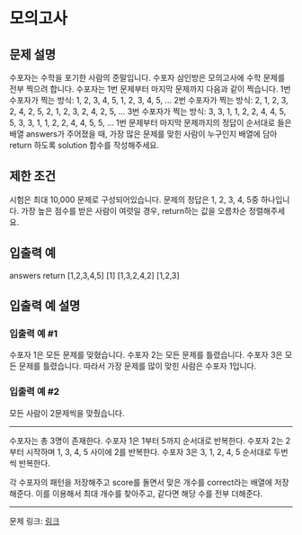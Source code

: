 # 모의고사
## 문제 설명

수포자는 수학을 포기한 사람의 준말입니다. 수포자 삼인방은 모의고사에 수학 문제를 전부 찍으려 합니다. 수포자는 1번 문제부터 마지막 문제까지 다음과 같이 찍습니다.
1번 수포자가 찍는 방식: 1, 2, 3, 4, 5, 1, 2, 3, 4, 5, ...
2번 수포자가 찍는 방식: 2, 1, 2, 3, 2, 4, 2, 5, 2, 1, 2, 3, 2, 4, 2, 5, ...
3번 수포자가 찍는 방식: 3, 3, 1, 1, 2, 2, 4, 4, 5, 5, 3, 3, 1, 1, 2, 2, 4, 4, 5, 5, ...
1번 문제부터 마지막 문제까지의 정답이 순서대로 들은 배열 answers가 주어졌을 때, 가장 많은 문제를 맞힌 사람이 누구인지 배열에 담아 return 하도록 solution 함수를 작성해주세요.
## 제한 조건
시험은 최대 10,000 문제로 구성되어있습니다.
문제의 정답은 1, 2, 3, 4, 5중 하나입니다.
가장 높은 점수를 받은 사람이 여럿일 경우, return하는 값을 오름차순 정렬해주세요.
## 입출력 예
answers	return
[1,2,3,4,5]	[1]
[1,3,2,4,2]	[1,2,3]
## 입출력 예 설명
### 입출력 예 #1
수포자 1은 모든 문제를 맞혔습니다.
수포자 2는 모든 문제를 틀렸습니다.
수포자 3은 모든 문제를 틀렸습니다.
따라서 가장 문제를 많이 맞힌 사람은 수포자 1입니다.
### 입출력 예 #2
모든 사람이 2문제씩을 맞췄습니다.

***

수포자는 총 3명이 존재한다. 수포자 1은 1부터 5까지 순서대로 반복한다. 수포자 2는 2부터 시작하며 1, 3, 4, 5 사이에 2를 반복한다. 수포자 3은 3, 1, 2, 4, 5 순서대로 두번씩 반복한다.

각 수포자의 패턴을 저장해주고 score를 돌면서 맞은 개수를 correct라는 배열에 저장해준다. 이를 이용해서 최대 개수를 찾아주고, 같다면 해당 수를 전부 더해준다.

***
문제 링크: [링크](https://school.programmers.co.kr/learn/courses/30/lessons/42840)